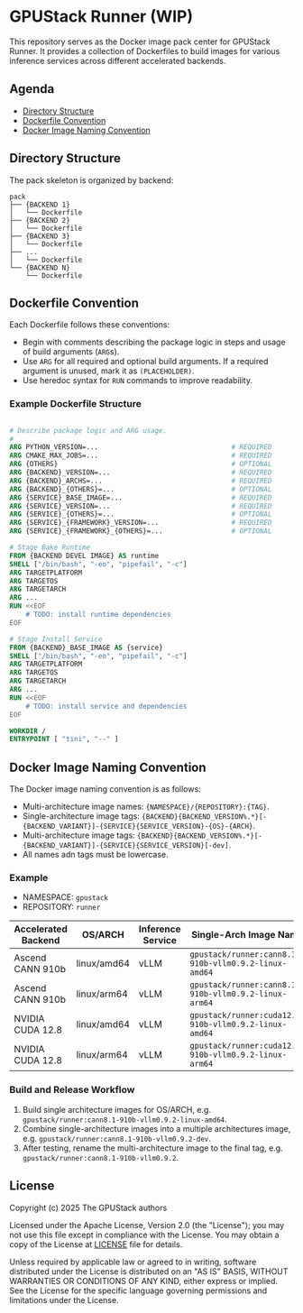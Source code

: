 # GPUStack Runner (WIP)

This repository serves as the Docker image pack center for GPUStack Runner.
It provides a collection of Dockerfiles to build images for various inference services across different accelerated
backends.

## Agenda

- [Directory Structure](#directory-structure)
- [Dockerfile Convention](#dockerfile-convention)
- [Docker Image Naming Convention](#docker-image-naming-convention)

## Directory Structure

The pack skeleton is organized by backend:

```text
pack
├── {BACKEND 1}
│   └── Dockerfile
├── {BACKEND 2}
│   └── Dockerfile
├── {BACKEND 3}
│   └── Dockerfile
├── ...
│   └── Dockerfile
└── {BACKEND N}
    └── Dockerfile

```

## Dockerfile Convention

Each Dockerfile follows these conventions:

- Begin with comments describing the package logic in steps and usage of build arguments (`ARG`s).
- Use `ARG` for all required and optional build arguments. If a required argument is unused, mark it as `(PLACEHOLDER)`.
- Use heredoc syntax for `RUN` commands to improve readability.

### Example Dockerfile Structure

```dockerfile

# Describe package logic and ARG usage.
#
ARG PYTHON_VERSION=...                                 # REQUIRED
ARG CMAKE_MAX_JOBS=...                                 # REQUIRED
ARG {OTHERS}                                           # OPTIONAL
ARG {BACKEND}_VERSION=...                              # REQUIRED
ARG {BACKEND}_ARCHS=...                                # REQUIRED
ARG {BACKEND}_{OTHERS}=...                             # OPTIONAL
ARG {SERVICE}_BASE_IMAGE=...                           # REQUIRED
ARG {SERVICE}_VERSION=...                              # REQUIRED
ARG {SERVICE}_{OTHERS}=...                             # OPTIONAL
ARG {SERVICE}_{FRAMEWORK}_VERSION=...                  # REQUIRED
ARG {SERVICE}_{FRAMEWORK}_{OTHERS}=...                 # OPTIONAL

# Stage Bake Runtime
FROM {BACKEND DEVEL IMAGE} AS runtime
SHELL ["/bin/bash", "-eo", "pipefail", "-c"]
ARG TARGETPLATFORM
ARG TARGETOS
ARG TARGETARCH
ARG ...
RUN <<EOF
    # TODO: install runtime dependencies
EOF

# Stage Install Service
FROM {BACKEND}_BASE_IMAGE AS {service}
SHELL ["/bin/bash", "-eo", "pipefail", "-c"]
ARG TARGETPLATFORM
ARG TARGETOS
ARG TARGETARCH
ARG ...
RUN <<EOF
    # TODO: install service and dependencies
EOF

WORKDIR /
ENTRYPOINT [ "tini", "--" ]

```

## Docker Image Naming Convention

The Docker image naming convention is as follows:

- Multi-architecture image names: `{NAMESPACE}/{REPOSITORY}:{TAG}`.
- Single-architecture image tags:
  `{BACKEND}{BACKEND_VERSION%.*}[-{BACKEND_VARIANT}]-{SERVICE}{SERVICE_VERSION}-{OS}-{ARCH}`.
- Multi-architecture image tags: `{BACKEND}{BACKEND_VERSION%.*}[-{BACKEND_VARIANT}]-{SERVICE}{SERVICE_VERSION}[-dev]`.
- All names adn tags must be lowercase.

### Example

- NAMESPACE: `gpustack`
- REPOSITORY: `runner`

| Accelerated Backend | OS/ARCH     | Inference Service | Single-Arch Image Name                                | Multi-Arch Image Name                     |
|---------------------|-------------|-------------------|-------------------------------------------------------|-------------------------------------------|
| Ascend CANN 910b    | linux/amd64 | vLLM              | `gpustack/runner:cann8.1-910b-vllm0.9.2-linux-amd64`  | `gpustack/runner:cann8.1-910b-vllm0.9.2`  |
| Ascend CANN 910b    | linux/arm64 | vLLM              | `gpustack/runner:cann8.1-910b-vllm0.9.2-linux-arm64`  | `gpustack/runner:cann8.1-910b-vllm0.9.2`  |
| NVIDIA CUDA 12.8    | linux/amd64 | vLLM              | `gpustack/runner:cuda12.8-910b-vllm0.9.2-linux-amd64` | `gpustack/runner:cuda12.8-910b-vllm0.9.2` |
| NVIDIA CUDA 12.8    | linux/arm64 | vLLM              | `gpustack/runner:cuda12.8-910b-vllm0.9.2-linux-arm64` | `gpustack/runner:cuda12.8-910b-vllm0.9.2` |

### Build and Release Workflow

1. Build single architecture images for OS/ARCH, e.g. `gpustack/runner:cann8.1-910b-vllm0.9.2-linux-amd64`.
2. Combine single-architecture images into a multiple architectures image, e.g.
   `gpustack/runner:cann8.1-910b-vllm0.9.2-dev`.
3. After testing, rename the multi-architecture image to the final tag, e.g. `gpustack/runner:cann8.1-910b-vllm0.9.2`.

## License

Copyright (c) 2025 The GPUStack authors

Licensed under the Apache License, Version 2.0 (the "License");
you may not use this file except in compliance with the License.
You may obtain a copy of the License at [LICENSE](./LICENSE) file for details.

Unless required by applicable law or agreed to in writing, software
distributed under the License is distributed on an "AS IS" BASIS,
WITHOUT WARRANTIES OR CONDITIONS OF ANY KIND, either express or implied.
See the License for the specific language governing permissions and
limitations under the License.
